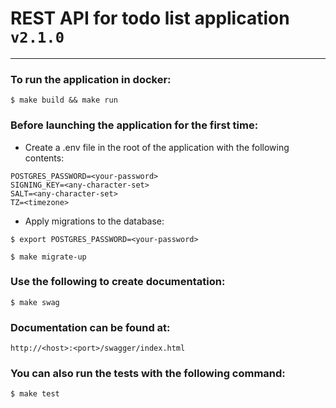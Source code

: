 # REST API for todo list application ```v2.1.0```

***

### To run the application in docker:
```
$ make build && make run
```

### Before launching the application for the first time:

* Create a .env file in the root of the application with the following contents:
  
```
POSTGRES_PASSWORD=<your-password>
SIGNING_KEY=<any-character-set>
SALT=<any-character-set>
TZ=<timezone>
```

* Apply migrations to the database:

```
$ export POSTGRES_PASSWORD=<your-password> 
```

```
$ make migrate-up
```

### Use the following to create documentation:
```
$ make swag
```
### Documentation can be found at: 
`http://<host>:<port>/swagger/index.html`

### You can also run the tests with the following command:
```
$ make test
```
